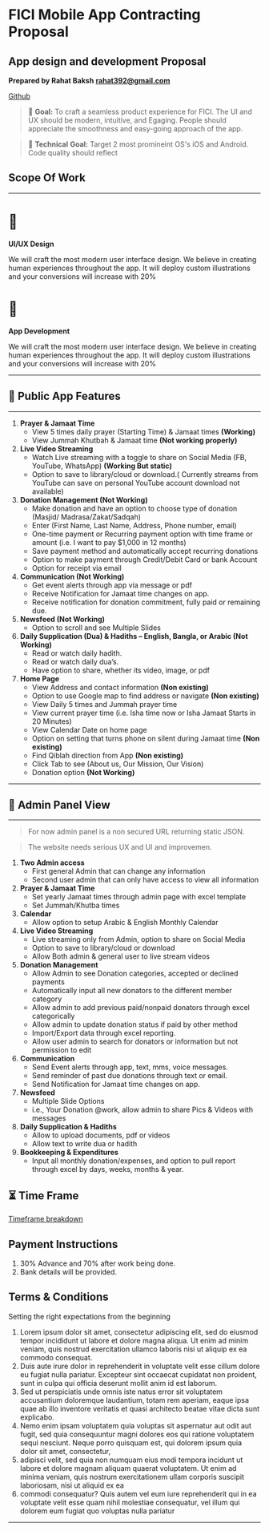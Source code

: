 # FICI Mobile App Contracting Proposal

## App design and development Proposal

**Prepared by Rahat Baksh**
**rahat392@gmail.com**

[Github](https://github.com/rahat1994)

> 🎯 **Goal:** To craft a seamless product experience for FICI. The UI and UX should be modern, intuitive, and Egaging. People should appreciate the smoothness and easy-going approach of the app.

> 🎯 **Technical** **Goal:** Target 2 most promineint OS's iOS and Android. Code quality should reflect

## Scope Of Work

---

# 🌠

**UI/UX Design**

We will craft the most modern user interface design. We believe in creating human experiences throughout the app. It will deploy custom illustrations and your conversions will increase with 20%

# 🥇

**App Development**

We will craft the most modern user interface design. We believe in creating human experiences throughout the app. It will deploy custom illustrations and your conversions will increase with 20%

---

## 🕌 Public App Features

---

1. **Prayer & Jamaat Time**
    - View 5 times daily prayer (Starting Time) & Jamaat times **(Working)**
    - View Jummah Khutbah & Jamaat time **(Not working properly)**
2. **Live Video Streaming**
    - Watch Live streaming with a toggle to share on Social Media (FB, YouTube, WhatsApp) **(Working But static)**
    - Option to save to library/cloud or download.( Currently streams from YouTube can save on personal YouTube account download not available)
3. **Donation Management (Not Working)**
    - Make donation and have an option to choose type of donation (Masjid/ Madrasa/Zakat/Sadqah)
    - Enter (First Name, Last Name, Address, Phone number, email)
    - One-time payment or Recurring payment option with time frame or amount (i.e. I want to pay $1,000 in 12 months)
    - Save payment method and automatically accept recurring donations
    - Option to make payment through Credit/Debit Card or bank Account
    - Option for receipt via email
4. **Communication (Not Working)**
    - Get event alerts through app via message or pdf
    - Receive Notification for Jamaat time changes on app.
    - Receive notification for donation commitment, fully paid or remaining due.
5. **Newsfeed (Not Working)**
    - Option to scroll and see Multiple Slides
6. **Daily Supplication (Dua) & Hadiths – English, Bangla, or Arabic (Not Working)**
    - Read or watch daily hadith.
    - Read or watch daily dua’s.
    - Have option to share, whether its video, image, or pdf
7. **Home Page**
    - View Address and contact information **(Non existing)**
    - Option to use Google map to find address or navigate **(Non existing)**
    - View Daily 5 times and Jummah prayer time
    - View current prayer time (i.e. Isha time now or Isha Jamaat Starts in 20 Minutes)
    - View Calendar Date on home page
    - Option on setting that turns phone on silent during Jamaat time **(Non existing)**
    - Find Qiblah direction from App **(Non existing)**
    - Click Tab to see (About us, Our Mission, Our Vision)
    - Donation option **(Not Working)**

---

## 🕋 Admin Panel View

---

> For now admin panel is a non secured URL returning static JSON.

> The website needs serious UX and UI and improvemen.

1. **Two Admin access**
    - First general Admin that can change any information
    - Second user admin that can only have access to view all information
2. **Prayer & Jamaat Time**
    - Set yearly Jamaat times through admin page with excel template
    - Set Jummah/Khutba times
3. **Calendar**
    - Allow option to setup Arabic & English Monthly Calendar
4. **Live Video Streaming**
    - Live streaming only from Admin, option to share on Social Media
    - Option to save to library/cloud or download
    - Allow Both admin & general user to live stream videos
5. **Donation Management**
    - Allow Admin to see Donation categories, accepted or declined payments
    - Automatically input all new donators to the different member category
    - Allow admin to add previous paid/nonpaid donators through excel categorically
    - Allow admin to update donation status if paid by other method
    - Import/Export data through excel reporting.
    - Allow user admin to search for donators or information but not permission to edit
6. **Communication**
    - Send Event alerts through app, text, mms, voice messages.
    - Send reminder of past due donations through text or email.
    - Send Notification for Jamaat time changes on app.
7. **Newsfeed**
    - Multiple Slide Options
    - i.e., Your Donation @work, allow admin to share Pics & Videos with messages
8. **Daily Supplication & Hadiths**
    - Allow to upload documents, pdf or videos
    - Allow text to write dua or hadith
9. **Bookkeeping & Expenditures**
    - Input all monthly donation/expenses, and option to pull report through excel by days, weeks, months & year.

## ⏳ Time Frame

[Timeframe breakdown](FICI%20Mobile%20App%20Contracting%20Proposal%20e62a9edcd5734942b11b30c2b1bfce29/Timeframe%20breakdown%20c86af6266c9f4fea9a066e18a9f76c18.csv)

## Payment Instructions

1. 30% Advance and 70% after work being done.
2. Bank details will be provided.

## Terms & Conditions

Setting the right expectations from the beginning 

1. Lorem ipsum dolor sit amet, consectetur adipiscing elit, sed do eiusmod tempor incididunt ut labore et dolore magna aliqua. Ut enim ad minim veniam, quis nostrud exercitation ullamco laboris nisi ut aliquip ex ea commodo consequat. 
2. Duis aute irure dolor in reprehenderit in voluptate velit esse cillum dolore eu fugiat nulla pariatur. Excepteur sint occaecat cupidatat non proident, sunt in culpa qui officia deserunt mollit anim id est laborum.
3. Sed ut perspiciatis unde omnis iste natus error sit voluptatem accusantium doloremque laudantium, totam rem aperiam, eaque ipsa quae ab illo inventore veritatis et quasi architecto beatae vitae dicta sunt explicabo. 
4. Nemo enim ipsam voluptatem quia voluptas sit aspernatur aut odit aut fugit, sed quia consequuntur magni dolores eos qui ratione voluptatem sequi nesciunt. Neque porro quisquam est, qui dolorem ipsum quia dolor sit amet, consectetur,
5.  adipisci velit, sed quia non numquam eius modi tempora incidunt ut labore et dolore magnam aliquam quaerat voluptatem. Ut enim ad minima veniam, quis nostrum exercitationem ullam corporis suscipit laboriosam, nisi ut aliquid ex ea 
6. commodi consequatur? Quis autem vel eum iure reprehenderit qui in ea voluptate velit esse quam nihil molestiae consequatur, vel illum qui dolorem eum fugiat quo voluptas nulla pariatur

---
